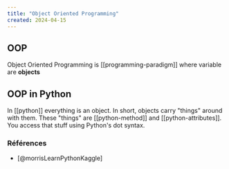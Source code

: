 ```yaml
---
title: "Object Oriented Programming"
created: 2024-04-15
---
```


## OOP

Object Oriented Programming is [[programming-paradigm]] where variable are
**objects**

## OOP in Python

In [[python]] everything is an object. In short, objects carry "things" around
with them. These "things" are [[python-method]] and [[python-attributes]]. You
access that stuff using Python's dot syntax.

### Références

- [@morrisLearnPythonKaggle]
